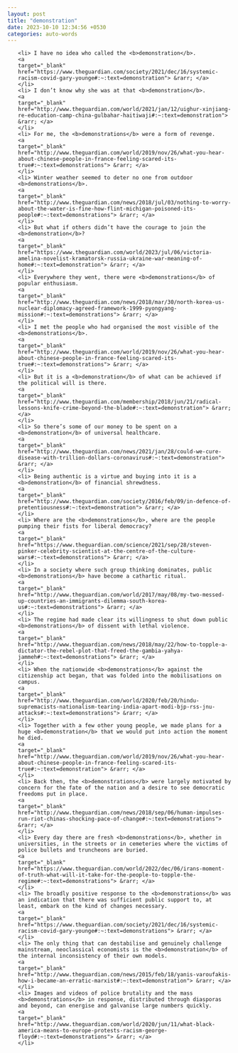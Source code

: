 ```yaml
---
layout: post
title: "demonstration"
date: 2023-10-10 12:34:56 +0530
categories: auto-words
---
```

<ol>

    <li> I have no idea who called the <b>demonstration</b>.
    <a 
    target="_blank" 
    href="https://www.theguardian.com/society/2021/dec/16/systemic-racism-covid-gary-younge#:~:text=demonstration"> &rarr; </a>
    </li>
    <li> I don’t know why she was at that <b>demonstration</b>.
    <a 
    target="_blank" 
    href="http://www.theguardian.com/world/2021/jan/12/uighur-xinjiang-re-education-camp-china-gulbahar-haitiwaji#:~:text=demonstration"> &rarr; </a>
    </li>
    <li> For me, the <b>demonstrations</b> were a form of revenge.
    <a 
    target="_blank" 
    href="http://www.theguardian.com/world/2019/nov/26/what-you-hear-about-chinese-people-in-france-feeling-scared-its-true#:~:text=demonstrations"> &rarr; </a>
    </li>
    <li> Winter weather seemed to deter no one from outdoor <b>demonstrations</b>.
    <a 
    target="_blank" 
    href="http://www.theguardian.com/news/2018/jul/03/nothing-to-worry-about-the-water-is-fine-how-flint-michigan-poisoned-its-people#:~:text=demonstrations"> &rarr; </a>
    </li>
    <li> But what if others didn’t have the courage to join the <b>demonstration</b>?
    <a 
    target="_blank" 
    href="https://www.theguardian.com/world/2023/jul/06/victoria-amelina-novelist-kramatorsk-russia-ukraine-war-meaning-of-home#:~:text=demonstration"> &rarr; </a>
    </li>
    <li> Everywhere they went, there were <b>demonstrations</b> of popular enthusiasm.
    <a 
    target="_blank" 
    href="http://www.theguardian.com/news/2018/mar/30/north-korea-us-nuclear-diplomacy-agreed-framework-1999-pyongyang-mission#:~:text=demonstrations"> &rarr; </a>
    </li>
    <li> I met the people who had organised the most visible of the <b>demonstrations</b>.
    <a 
    target="_blank" 
    href="http://www.theguardian.com/world/2019/nov/26/what-you-hear-about-chinese-people-in-france-feeling-scared-its-true#:~:text=demonstrations"> &rarr; </a>
    </li>
    <li> But it is a <b>demonstration</b> of what can be achieved if the political will is there.
    <a 
    target="_blank" 
    href="http://www.theguardian.com/membership/2018/jun/21/radical-lessons-knife-crime-beyond-the-blade#:~:text=demonstration"> &rarr; </a>
    </li>
    <li> So there’s some of our money to be spent on a <b>demonstration</b> of universal healthcare.
    <a 
    target="_blank" 
    href="http://www.theguardian.com/news/2021/jan/28/could-we-cure-disease-with-trillion-dollars-coronavirus#:~:text=demonstration"> &rarr; </a>
    </li>
    <li> Being authentic is a virtue and buying into it is a <b>demonstration</b> of financial shrewdness.
    <a 
    target="_blank" 
    href="http://www.theguardian.com/society/2016/feb/09/in-defence-of-pretentiousness#:~:text=demonstration"> &rarr; </a>
    </li>
    <li> Where are the <b>demonstrations</b>, where are the people pumping their fists for liberal democracy?
    <a 
    target="_blank" 
    href="https://www.theguardian.com/science/2021/sep/28/steven-pinker-celebrity-scientist-at-the-centre-of-the-culture-wars#:~:text=demonstrations"> &rarr; </a>
    </li>
    <li> In a society where such group thinking dominates, public <b>demonstrations</b> have become a cathartic ritual.
    <a 
    target="_blank" 
    href="http://www.theguardian.com/world/2017/may/08/my-two-messed-up-countries-an-immigrants-dilemma-south-korea-us#:~:text=demonstrations"> &rarr; </a>
    </li>
    <li> The regime had made clear its willingness to shut down public <b>demonstrations</b> of dissent with lethal violence.
    <a 
    target="_blank" 
    href="http://www.theguardian.com/news/2018/may/22/how-to-topple-a-dictator-the-rebel-plot-that-freed-the-gambia-yahya-jammeh#:~:text=demonstrations"> &rarr; </a>
    </li>
    <li> When the nationwide <b>demonstrations</b> against the citizenship act began, that was folded into the mobilisations on campus.
    <a 
    target="_blank" 
    href="http://www.theguardian.com/world/2020/feb/20/hindu-supremacists-nationalism-tearing-india-apart-modi-bjp-rss-jnu-attacks#:~:text=demonstrations"> &rarr; </a>
    </li>
    <li> Together with a few other young people, we made plans for a huge <b>demonstration</b> that we would put into action the moment he died.
    <a 
    target="_blank" 
    href="http://www.theguardian.com/world/2019/nov/26/what-you-hear-about-chinese-people-in-france-feeling-scared-its-true#:~:text=demonstration"> &rarr; </a>
    </li>
    <li> Back then, the <b>demonstrations</b> were largely motivated by concern for the fate of the nation and a desire to see democratic freedoms put in place.
    <a 
    target="_blank" 
    href="http://www.theguardian.com/news/2018/sep/06/human-impulses-run-riot-chinas-shocking-pace-of-change#:~:text=demonstrations"> &rarr; </a>
    </li>
    <li> Every day there are fresh <b>demonstrations</b>, whether in universities, in the streets or in cemeteries where the victims of police bullets and truncheons are buried.
    <a 
    target="_blank" 
    href="https://www.theguardian.com/world/2022/dec/06/irans-moment-of-truth-what-will-it-take-for-the-people-to-topple-the-regime#:~:text=demonstrations"> &rarr; </a>
    </li>
    <li> The broadly positive response to the <b>demonstrations</b> was an indication that there was sufficient public support to, at least, embark on the kind of changes necessary.
    <a 
    target="_blank" 
    href="https://www.theguardian.com/society/2021/dec/16/systemic-racism-covid-gary-younge#:~:text=demonstrations"> &rarr; </a>
    </li>
    <li> The only thing that can destabilise and genuinely challenge mainstream, neoclassical economists is the <b>demonstration</b> of the internal inconsistency of their own models.
    <a 
    target="_blank" 
    href="http://www.theguardian.com/news/2015/feb/18/yanis-varoufakis-how-i-became-an-erratic-marxist#:~:text=demonstration"> &rarr; </a>
    </li>
    <li> Images and videos of police brutality and the mass <b>demonstrations</b> in response, distributed through diasporas and beyond, can energise and galvanise large numbers quickly.
    <a 
    target="_blank" 
    href="http://www.theguardian.com/world/2020/jun/11/what-black-america-means-to-europe-protests-racism-george-floyd#:~:text=demonstrations"> &rarr; </a>
    </li>